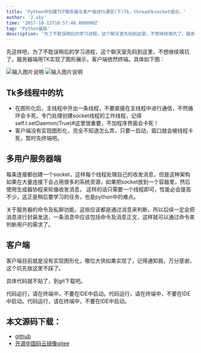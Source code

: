 ```yaml
---
title: 'Python中创建TCP服务器与客户端进行通信(下)Tk、thread与socket组合。'
author: 'J.sky'
time: '2017-10-13T10:57:48.000000Z'
tag: 'Python基础'
description: '为了不耽误稍后的学习进程，这个聊天室先码到这里，不想继续填坑了。服务器端用TK实现了图形展示，客户端依然终端。'
---
```


先这样吧，为了不耽误稍后的学习进程，这个聊天室先码到这里，不想继续填坑了。服务器端用TK实现了图形展示，客户端依然终端。具体如下图：

![输入图片说明](https://suiyan.cc/assets/images/media/upload/2017/10/Snip20171013_1.png)
![输入图片说明](https://suiyan.cc/assets/images/media/upload/2017/10/Snip20171013_3.png)
## Tk多线程中的坑

+ 在图形化后，主线程中开出一条线程，不要直接在主线程中进行通信，不然循环会卡死，专门处理创建socket线程的工作线程，记得self.t.setDaemon(True)#这里很重要，不加程序界面会卡死！
+ 客户端没有实现图形化，完全不知道怎么弄，只要一启动，窗口就会被线程卡死，暂时先终端吧。

## 多用户服务器端

每条连接都创建一个socket，这样每个线程处理自己的收发消息，但是这种架构如果在大量连接下会占用很多的系统资源，如果把socket放到一个容器里，然后使用生成器协程来轮循收发消息，
这样的话只需要一个线程即可，性能必会提高不少，这正是稍后要学习的任务，也是python中的难点。

关于服务器的命令及私聊功能，这些应该都是通过消息来判断，所以后续一定会把消息进行封装发送，一条消息中应该包括命令及消息正文，这样就可以通过命令来判断用户的需求了。

## 客户端

客户端目前就是没有实现图形化，哪位大侠如果实现了，记得通知我，万分感谢，这个坑先放这里不踩了。

具体代码就不贴了，到git下载吧。

代码运行，请在终端中，不要在IDE中启动。代码运行，请在终端中，不要在IDE中启动。代码运行，请在终端中，不要在IDE中启动。

## 本文源码下载：

+ [github](https://github.com/bosichong/17python.com/tree/master/TCP/GUISocket)
+ [开源中国码云镜像gitee](https://gitee.com/J_Sky/17python.com/tree/master/TCP/GUISocket)